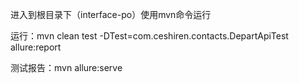 进入到根目录下（interface-po）使用mvn命令运行

运行：mvn clean test -DTest=com.ceshiren.contacts.DepartApiTest allure:report

测试报告：mvn allure:serve